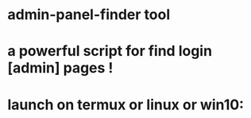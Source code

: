 # admin-panel-finder tool


# a powerful script for find login [admin] pages !

# launch on termux or linux or win10:



